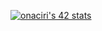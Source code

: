 [![onaciri's 42 stats](https://badge.mediaplus.ma/water/onaciri)](https://github.com/oakoudad/badge42)
